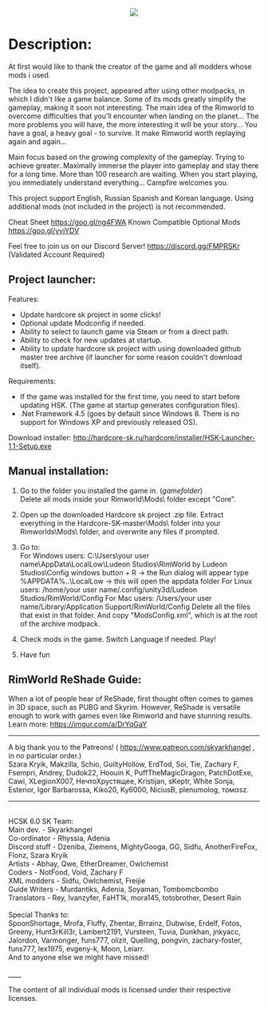 <center><img src="http://s008.radikal.ru/i304/1512/b8/e77f133acb4e.gif"></center>

# Description:

At first would like to thank the creator of the game and all modders whose mods i used.

The idea to create this project, appeared after using other modpacks, in which I didn't like a game balance. Some of its mods greatly simplify the gameplay, making it soon not interesting.
The main idea of the Rimworld to overcome difficulties that you'll encounter when landing on the planet... The more problems you will have, the more interesting it will be your story... You have a goal, a heavy goal - to survive. It make Rimworld worth replaying again and again...

Main focus based on the growing complexity of the gameplay. Trying to achieve greater..Maximally immerse the player into gameplay and stay there for a long time. More than 100 research are waiting. When you start playing, you immediately understand everything... Campfire welcomes you.

This project support English, Russian Spanish and Korean language.
Using additional mods (not included in the project) is not recommended.

Cheat Sheet
https://goo.gl/ng4FWA
Known Compatible Optional Mods
https://goo.gl/yvjYDV

Feel free to join us on our Discord Server!
https://discord.gg/FMPRSKr
(Validated Account Required)

## Project launcher:

Features:
- Update hardcore sk project in some clicks!
- Optional update Modconfig if needed.
- Ability to select to launch game via Steam or from a direct path.
- Ability to check for new updates at startup.
- Ability to update hardcore sk project with using downloaded github master tree archive (if launcher for some reason couldn't download itself).

Requirements:
- If the game was installed for the first time, you need to start before updating HSK. (The game at startup generates configuration files).
- .Net Framework 4.5 (goes by default since Windows 8. There is no support for Windows XP and previously released OS).

Download installer: http://hardcore-sk.ru/hardcore/installer/HSK-Launcher-1.1-Setup.exe

## Manual installation:

1. Go to the folder you installed the game in. (*gamefolder*)    
Delete all mods inside your Rimworld\Mods\ folder except "Core".

2. Open up the downloaded Hardcore sk project .zip file.
Extract everything in the Hardcore-SK-master\Mods\ folder into your Rimworlds\Mods\ folder, and overwrite any files if prompted.

3. Go to:  
For Windows users:
C:\Users\your user name\AppData\LocalLow\Ludeon Studios\RimWorld by Ludeon Studios\Config
windows button + R -> the Run dialog will appear
type %APPDATA%\..\LocalLow -> this will open the appdata folder
For Linux users:
/home/your user name/.config/unity3d/Ludeon Studios/RimWorld/Config
For Mac users: 
/Users/your user name/Library/Application Support/RimWorld/Config
Delete all the files that exist in that folder.
And copy "ModsConfig.xml", which is at the root of the archive modpack.

4. Check mods in the game. Switch Language if needed. Play!

5. Have fun <i class="fa fa-smile-o"></i>   

## RimWorld ReShade Guide:
When a lot of people hear of ReShade, first thought often comes to games in 3D space, such as PUBG and Skyrim. However, ReShade is versatile enough to work with games even like Rimworld and have stunning results.
Learn more: https://imgur.com/a/DrYqGaY

____
A big thank you to the Patreons! ( https://www.patreon.com/skyarkhangel , in no particular order.)
<br>Szara Kryik, Makzilla, Schio, GuiltyHollow, ErdTod, Soi, Tie, Zachary F, Fsempri, Andrey, Dudok22, Hoouin K, PuffTheMagicDragon,
PatchDotExe, Cawi, XLegionX007, НечтоХрустящее, Kristijan, sKeptr, White Sonja, Esterior, Igor Barbarossa, Kiko20, Ky6000, NiciusB, plenumolog, томαѕz.
____
<br>
HCSK 6.0 SK Team:
<br>Main dev. - Skyarkhangel
<br>Co-ordinator - Rhyssia, Adenia
<br>Discord stuff - Dzeniba, Ziemens, MightyGooga, GG, Sidfu, AnotherFireFox, Flonz, Szara Kryik
<br>Artists - Abhay, Qwe, EtherDreamer, Owlchemist
<br>Coders - NotFood, Void, Zachary F
<br>XML modders - Sidfu, Owlchemist, Freijie
<br>Guide Writers - Murdantiks, Adenia, Soyaman, Tombomcbombo
<br>Translators - Rey, Ivanzyfer, FaHT1k, mora145, totobrother, Desert Rain
<br>
<br>
Special Thanks to:
<br>SpoonShortage, Mrofa, Fluffy, Zhentar, Brrainz, Dubwise, Erdelf, Fotos, Greeny, Hunt3rKill3r, Lambert2191, Vursteen, Tuvia, Dunkhan, jnkyacc,  Jalordon, Varmonger, funs777, olizit, Quelling, pongvin, zachary-foster, funs777, lex1975, evgeny-k, Moon, Leiarr.
<br>And to anyone else we might have missed!
<br>
<br>
____

The content of all individual mods is licensed under their respective licenses.
